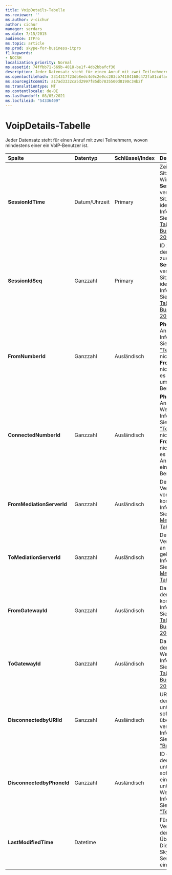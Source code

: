 ```yaml
---
title: VoipDetails-Tabelle
ms.reviewer: ''
ms.author: v-cichur
author: cichur
manager: serdars
ms.date: 7/15/2015
audience: ITPro
ms.topic: article
ms.prod: skype-for-business-itpro
f1.keywords:
- NOCSH
localization_priority: Normal
ms.assetid: 74ffbb71-569b-4018-be1f-4db2bbafcf36
description: Jeder Datensatz steht für einen Anruf mit zwei Teilnehmern, wovon  mindestens einer ein VoIP-Benutzer ist.
ms.openlocfilehash: 2314317f23db8edc4d0c2e0cc203cb74104168c472fa81cdfacc1a6595619278
ms.sourcegitcommit: a17ad3332ca5d2997f85db7835500d8190c34b2f
ms.translationtype: MT
ms.contentlocale: de-DE
ms.lasthandoff: 08/05/2021
ms.locfileid: "54336409"
---
```

# <a name="voipdetails-table"></a>VoipDetails-Tabelle
 
Jeder Datensatz steht für einen Anruf mit zwei Teilnehmern, wovon  mindestens einer ein VoIP-Benutzer ist.
  
|**Spalte**|**Datentyp**|**Schlüssel/Index**|**Details**|
|:-----|:-----|:-----|:-----|
|**SessionIdTime** <br/> |Datum/Uhrzeit  <br/> |Primary  <br/> |Zeitpunkt der Sitzungsanforderung. Wird zusammen mit **SessionIdSeq** verwendet, um eine Sitzung eindeutig zu identifizieren. Weitere Informationen finden Sie in der [Dialogs-Tabelle in Skype for Business Server 2015.](dialogs.md) <br/> |
|**SessionIdSeq** <br/> |Ganzzahl  <br/> |Primary  <br/> |ID zur Identifikation der Sitzung. Wird zusammen mit **SessionIdTime** verwendet, um eine Sitzung eindeutig zu identifizieren. Weitere Informationen finden Sie in der [Dialogs-Tabelle in Skype for Business Server 2015.](dialogs.md) <br/> |
|**FromNumberId** <br/> |Ganzzahl  <br/> |Ausländisch  <br/> |**PhoneId** des Anrufers. Weitere Informationen finden Sie in der [Tabelle "Telefone".](phones.md) Wenn nicht NULL und **FromGatewayId** ist nicht NULL, handelt es sich beim Anrufer um einen PSTN-Benutzer. <br/> |
|**ConnectedNumberId** <br/> |Ganzzahl  <br/> |Ausländisch  <br/> |**PhoneId** des Anrufempfängers. Weitere Informationen finden Sie in der [Tabelle "Telefone".](phones.md) Wenn nicht NULL und **FromGatewayId** ist nicht NULL, handelt es sich beim Anrufempfänger um einen PSTN-Benutzer. <br/> |
|**FromMediationServerId** <br/> |Ganzzahl  <br/> |Ausländisch  <br/> |Der Vermittlungsserver, von dem der Anruf kommt. Weitere Informationen finden Sie in der [MediationServers-Tabelle.](mediationservers.md) <br/> |
|**ToMediationServerId** <br/> |Ganzzahl  <br/> |Ausländisch  <br/> |Der Vermittlungsserver, an den der Anruf geht. Weitere Informationen finden Sie in der [MediationServers-Tabelle.](mediationservers.md) <br/> |
|**FromGatewayId** <br/> |Ganzzahl  <br/> |Ausländisch  <br/> |Das Gateway, von dem der Anruf kommt. Weitere Informationen finden Sie in der [Gateways-Tabelle in Skype for Business Server 2015.](gateways.md) <br/> |
|**ToGatewayId** <br/> |Ganzzahl  <br/> |Ausländisch  <br/> |Das Gateway, an das der Anruf geht. Weitere Informationen finden Sie in der [Gateways-Tabelle in Skype for Business Server 2015.](gateways.md) <br/> |
|**DisconnectedbyURIId** <br/> |Ganzzahl  <br/> |Ausländisch  <br/> |URI des Benutzers, der den Anruf unterbrochen hat, sofern der Benutzer über einen URI verfügt. Weitere Informationen finden Sie in der [Tabelle "Benutzer".](users.md) <br/> |
|**DisconnectedbyPhoneId** <br/> |Ganzzahl  <br/> |Ausländisch  <br/> |ID des Telefons, das den Anruf unterbrochen hat, sofern der Anruf von einem Telefon unterbrochen wurde. Weitere Informationen finden Sie in der [Tabelle "Telefone".](phones.md) <br/> |
|**LastModifiedTime** <br/> |Datetime  <br/> ||Für die interne Verwendung durch den Überwachungsdienst.  <br/> Dieses Feld wurde in Skype for Business Server 2015 eingeführt.  <br/> |
   

